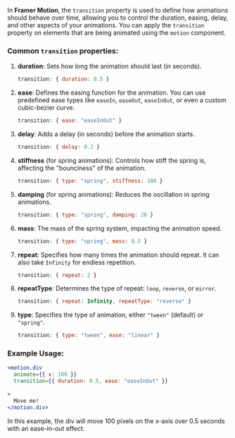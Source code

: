 In **Framer Motion**, the `transition` property is used to define how animations should behave over time, allowing you to control the duration, easing, delay, and other aspects of your animations. You can apply the `transition` property on elements that are being animated using the `motion` component.

### Common `transition` properties:

1. **duration**: Sets how long the animation should last (in seconds).
   ```js
   transition: { duration: 0.5 }
   ```

2. **ease**: Defines the easing function for the animation. You can use predefined ease types like `easeIn`, `easeOut`, `easeInOut`, or even a custom cubic-bezier curve.
   ```js
   transition: { ease: "easeInOut" }
   ```

3. **delay**: Adds a delay (in seconds) before the animation starts.
   ```js
   transition: { delay: 0.2 }
   ```

4. **stiffness** (for spring animations): Controls how stiff the spring is, affecting the "bounciness" of the animation.
   ```js
   transition: { type: "spring", stiffness: 100 }
   ```

5. **damping** (for spring animations): Reduces the oscillation in spring animations.
   ```js
   transition: { type: "spring", damping: 20 }
   ```

6. **mass**: The mass of the spring system, impacting the animation speed.
   ```js
   transition: { type: "spring", mass: 0.5 }
   ```

7. **repeat**: Specifies how many times the animation should repeat. It can also take `Infinity` for endless repetition.
   ```js
   transition: { repeat: 2 }
   ```

8. **repeatType**: Determines the type of repeat: `loop`, `reverse`, or `mirror`.
   ```js
   transition: { repeat: Infinity, repeatType: "reverse" }
   ```

9. **type**: Specifies the type of animation, either `"tween"` (default) or `"spring"`.
   ```js
   transition: { type: "tween", ease: "linear" }
   ```

### Example Usage:
```jsx
<motion.div
  animate={{ x: 100 }}
  transition={{ duration: 0.5, ease: "easeInOut" }}
  
>
  Move me!
</motion.div>
```

In this example, the div will move 100 pixels on the x-axis over 0.5 seconds with an ease-in-out effect.